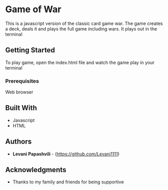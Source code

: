 # Game of War

This is a javascript version of the classic card game war.  The game creates a deck, deals it and plays the full game including wars.   It plays out in the terminal

## Getting Started

To play game, open the index.html file and watch the game play in your terminal

### Prerequisites

Web browser

## Built With

* Javascript
* HTML


## Authors

* **Levani Papashvili** - (https://github.com/Levani1111)


## Acknowledgments

* Thanks to my family and friends for being supportive

